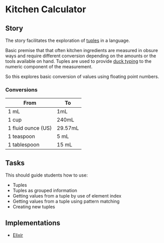 # Kitchen Calculator

## Story

The story facilitates the exploration of [tuples][type-tuple] in a language.

Basic premise that that often kitchen ingredients are measured in obsure ways and require different conversion depending on the amounts or the tools available on hand. Tuples are used to provide [duck typing][concept-duck-typing] to the numeric component of the measurement.

So this explores basic conversion of values using floating point numbers.

### Conversions

| From               | To      |
| ------------------ | ------- |
| 1 mL               | 1mL     |
| 1 cup              | 240mL   |
| 1 fluid ounce (US) | 29.57mL |
| 1 teaspoon         | 5 mL    |
| 1 tablespoon       | 15 mL   |

## Tasks

This should guide students how to use:

- Tuples
- Tuples as grouped information
- Getting values from a tuple by use of element index
- Getting values from a tuple using pattern matching
- Creating new tuples

## Implementations

- [Elixir][implementation-elixir]

[concept-duck-typing]: ../concept/duck_typing.md
[type-tuple]: ../types/tuple.md
[implementation-elixir]: ../../languages/elixir/exercises/concept/tuples/.docs/instructions.md
